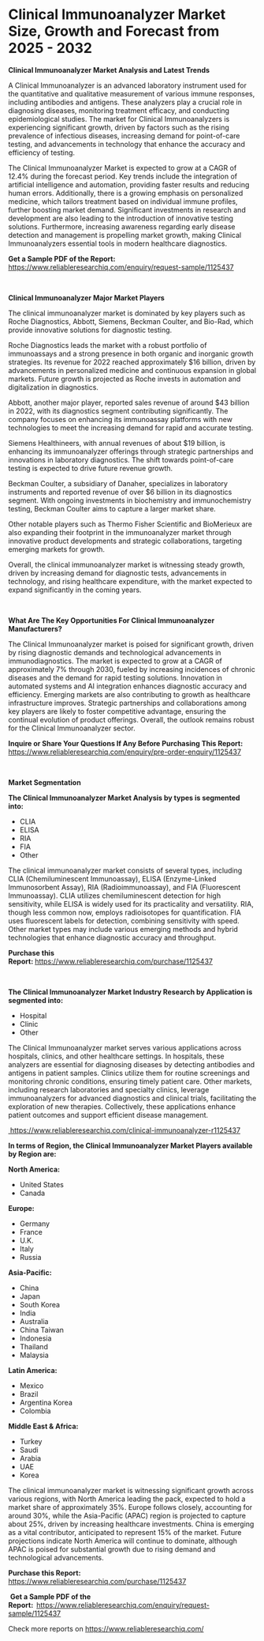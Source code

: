 <p><h1>Clinical Immunoanalyzer Market Size, Growth and Forecast from 2025 - 2032</h1></p><p><strong>Clinical Immunoanalyzer Market Analysis and Latest Trends</strong></p>
<p><p>A Clinical Immunoanalyzer is an advanced laboratory instrument used for the quantitative and qualitative measurement of various immune responses, including antibodies and antigens. These analyzers play a crucial role in diagnosing diseases, monitoring treatment efficacy, and conducting epidemiological studies. The market for Clinical Immunoanalyzers is experiencing significant growth, driven by factors such as the rising prevalence of infectious diseases, increasing demand for point-of-care testing, and advancements in technology that enhance the accuracy and efficiency of testing.</p><p>The Clinical Immunoanalyzer Market is expected to grow at a CAGR of 12.4% during the forecast period. Key trends include the integration of artificial intelligence and automation, providing faster results and reducing human errors. Additionally, there is a growing emphasis on personalized medicine, which tailors treatment based on individual immune profiles, further boosting market demand. Significant investments in research and development are also leading to the introduction of innovative testing solutions. Furthermore, increasing awareness regarding early disease detection and management is propelling market growth, making Clinical Immunoanalyzers essential tools in modern healthcare diagnostics.</p></p>
<p><strong>Get a Sample PDF of the Report:&nbsp;</strong> <a href="https://www.reliableresearchiq.com/enquiry/request-sample/1125437?utm_campaign=2732&utm_medium=2&utm_source=Github&utm_content=ia&utm_term=04032025&utm_id=clinical-immunoanalyzer">https://www.reliableresearchiq.com/enquiry/request-sample/1125437</a></p>
<p>&nbsp;</p>
<p><strong>Clinical Immunoanalyzer Major Market Players</strong></p>
<p><p>The clinical immunoanalyzer market is dominated by key players such as Roche Diagnostics, Abbott, Siemens, Beckman Coulter, and Bio-Rad, which provide innovative solutions for diagnostic testing. </p><p>Roche Diagnostics leads the market with a robust portfolio of immunoassays and a strong presence in both organic and inorganic growth strategies. Its revenue for 2022 reached approximately $16 billion, driven by advancements in personalized medicine and continuous expansion in global markets. Future growth is projected as Roche invests in automation and digitalization in diagnostics.</p><p>Abbott, another major player, reported sales revenue of around $43 billion in 2022, with its diagnostics segment contributing significantly. The company focuses on enhancing its immunoassay platforms with new technologies to meet the increasing demand for rapid and accurate testing.</p><p>Siemens Healthineers, with annual revenues of about $19 billion, is enhancing its immunoanalyzer offerings through strategic partnerships and innovations in laboratory diagnostics. The shift towards point-of-care testing is expected to drive future revenue growth.</p><p>Beckman Coulter, a subsidiary of Danaher, specializes in laboratory instruments and reported revenue of over $6 billion in its diagnostics segment. With ongoing investments in biochemistry and immunochemistry testing, Beckman Coulter aims to capture a larger market share.</p><p>Other notable players such as Thermo Fisher Scientific and BioMerieux are also expanding their footprint in the immunoanalyzer market through innovative product developments and strategic collaborations, targeting emerging markets for growth.</p><p>Overall, the clinical immunoanalyzer market is witnessing steady growth, driven by increasing demand for diagnostic tests, advancements in technology, and rising healthcare expenditure, with the market expected to expand significantly in the coming years.</p></p>
<p>&nbsp;</p>
<p><strong>What Are The Key Opportunities For Clinical Immunoanalyzer Manufacturers?</strong></p>
<p><p>The Clinical Immunoanalyzer market is poised for significant growth, driven by rising diagnostic demands and technological advancements in immunodiagnostics. The market is expected to grow at a CAGR of approximately 7% through 2030, fueled by increasing incidences of chronic diseases and the demand for rapid testing solutions. Innovation in automated systems and AI integration enhances diagnostic accuracy and efficiency. Emerging markets are also contributing to growth as healthcare infrastructure improves. Strategic partnerships and collaborations among key players are likely to foster competitive advantage, ensuring the continual evolution of product offerings. Overall, the outlook remains robust for the Clinical Immunoanalyzer sector.</p></p>
<p><strong>Inquire or Share Your Questions If Any Before Purchasing This Report:</strong> <a href="https://www.reliableresearchiq.com/enquiry/pre-order-enquiry/1125437?utm_campaign=2732&utm_medium=2&utm_source=Github&utm_content=ia&utm_term=04032025&utm_id=clinical-immunoanalyzer">https://www.reliableresearchiq.com/enquiry/pre-order-enquiry/1125437</a></p>
<p>&nbsp;</p>
<p><strong>Market Segmentation</strong></p>
<p><strong>The Clinical Immunoanalyzer Market Analysis by types is segmented into:</strong></p>
<p><ul><li>CLIA</li><li>ELISA</li><li>RIA</li><li>FIA</li><li>Other</li></ul></p>
<p><p>The clinical immunoanalyzer market consists of several types, including CLIA (Chemiluminescent Immunoassay), ELISA (Enzyme-Linked Immunosorbent Assay), RIA (Radioimmunoassay), and FIA (Fluorescent Immunoassay). CLIA utilizes chemiluminescent detection for high sensitivity, while ELISA is widely used for its practicality and versatility. RIA, though less common now, employs radioisotopes for quantification. FIA uses fluorescent labels for detection, combining sensitivity with speed. Other market types may include various emerging methods and hybrid technologies that enhance diagnostic accuracy and throughput.</p></p>
<p><strong>Purchase this Report:&nbsp;</strong><a href="https://www.reliableresearchiq.com/purchase/1125437?utm_campaign=2732&utm_medium=2&utm_source=Github&utm_content=ia&utm_term=04032025&utm_id=clinical-immunoanalyzer">https://www.reliableresearchiq.com/purchase/1125437</a></p>
<p>&nbsp;</p>
<p><strong>The Clinical Immunoanalyzer Market Industry Research by Application is segmented into:</strong></p>
<p><ul><li>Hospital</li><li>Clinic</li><li>Other</li></ul></p>
<p><p>The Clinical Immunoanalyzer market serves various applications across hospitals, clinics, and other healthcare settings. In hospitals, these analyzers are essential for diagnosing diseases by detecting antibodies and antigens in patient samples. Clinics utilize them for routine screenings and monitoring chronic conditions, ensuring timely patient care. Other markets, including research laboratories and specialty clinics, leverage immunoanalyzers for advanced diagnostics and clinical trials, facilitating the exploration of new therapies. Collectively, these applications enhance patient outcomes and support efficient disease management.</p></p>
<p><a href="https://www.reliableresearchiq.com/clinical-immunoanalyzer-r1125437?utm_campaign=2732&utm_medium=2&utm_source=Github&utm_content=ia&utm_term=04032025&utm_id=clinical-immunoanalyzer">&nbsp;https://www.reliableresearchiq.com/clinical-immunoanalyzer-r1125437</a></p>
<p><strong>In terms of Region, the Clinical Immunoanalyzer Market Players available by Region are:</strong></p>
<p>
    <p> <strong> North America: </strong>
        <ul>
            <li>United States</li>
            <li>Canada</li>
        </ul>
        </p> 
    <p> <strong> Europe: </strong>
        <ul>
            <li>Germany</li>
            <li>France</li>
            <li>U.K.</li>
            <li>Italy</li>
            <li>Russia</li>
        </ul>
        </p> 
    <p> <strong> Asia-Pacific: </strong>
        <ul>
            <li>China</li>
            <li>Japan</li>
            <li>South Korea</li>
            <li>India</li>
            <li>Australia</li>
            <li>China Taiwan</li>
            <li>Indonesia</li>
            <li>Thailand</li>
            <li>Malaysia</li>
        </ul>
        </p> 
    <p> <strong> Latin America: </strong>
        <ul>
            <li>Mexico</li>
            <li>Brazil</li>
            <li>Argentina Korea</li>
            <li>Colombia</li>
        </ul>
        </p> 
    <p> <strong> Middle East & Africa: </strong>
        <ul>
            <li>Turkey</li>
            <li>Saudi</li>
            <li>Arabia</li>
            <li>UAE</li>
            <li>Korea</li>
        </ul>
    </p>
    </p>
<p><p>The clinical immunoanalyzer market is witnessing significant growth across various regions, with North America leading the pack, expected to hold a market share of approximately 35%. Europe follows closely, accounting for around 30%, while the Asia-Pacific (APAC) region is projected to capture about 25%, driven by increasing healthcare investments. China is emerging as a vital contributor, anticipated to represent 15% of the market. Future projections indicate North America will continue to dominate, although APAC is poised for substantial growth due to rising demand and technological advancements.</p></p>
<p><strong>Purchase this Report: </strong><a href="https://www.reliableresearchiq.com/purchase/1125437?utm_campaign=2732&utm_medium=2&utm_source=Github&utm_content=ia&utm_term=04032025&utm_id=clinical-immunoanalyzer">https://www.reliableresearchiq.com/purchase/1125437</a></p>
<p>&nbsp;<strong>Get a Sample PDF of the Report:&nbsp;&nbsp;</strong><a href="https://www.reliableresearchiq.com/enquiry/request-sample/1125437?utm_campaign=2732&utm_medium=2&utm_source=Github&utm_content=ia&utm_term=04032025&utm_id=clinical-immunoanalyzer">https://www.reliableresearchiq.com/enquiry/request-sample/1125437</a></p>
<p><strong></strong></p>
<p>Check more reports on <a href="https://www.reliableresearchiq.com/?utm_campaign=2732&utm_medium=2&utm_source=Github&utm_content=ia&utm_term=04032025&utm_id=clinical-immunoanalyzer">https://www.reliableresearchiq.com/</a></p>